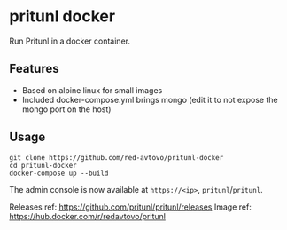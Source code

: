 # pritunl docker 
Run Pritunl in a docker container.

## Features

* Based on alpine linux for small images
* Included docker-compose.yml brings mongo (edit it to not expose the mongo port on the host)

## Usage

    git clone https://github.com/red-avtovo/pritunl-docker
    cd pritunl-docker
    docker-compose up --build

The admin console is now available at `https://<ip>`, `pritunl`/`pritunl`.

Releases ref: https://github.com/pritunl/pritunl/releases
Image ref: https://hub.docker.com/r/redavtovo/pritunl
